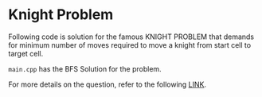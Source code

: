 # Knight Problem

Following code is solution for the famous KNIGHT PROBLEM that demands for minimum number of moves required to move a knight from start cell to target cell.

`main.cpp` has the BFS Solution for the problem.

For more details on the question, refer to the following <a href="https://www.geeksforgeeks.org/minimum-steps-reach-target-knight-set-2/">LINK</a>.
